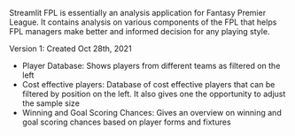 Streamlit FPL is essentially an analysis application for Fantasy Premier League. It contains analysis on various components of the FPL that helps FPL managers make better and informed decision for any playing style.


Version 1: Created Oct 28th, 2021
- Player Database: Shows players from different teams as filtered on the left 
- Cost effective players: Database of cost effective players that can be filtered by position on the left. It also gives one the opportunity to adjust the sample size
- Winning and Goal Scoring Chances: Gives an overview on winning and goal scoring chances based on player forms and fixtures

